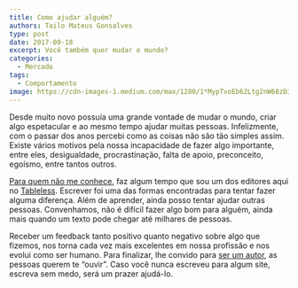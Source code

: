 ```yaml
---
title: Como ajudar alguém?
authors: Tailo Mateus Gonsalves
type: post
date: 2017-09-18
excerpt: Você também quer mudar o mundo?
categories:
  - Mercado
tags:
  - Comportamento
image: https://cdn-images-1.medium.com/max/1280/1*MypTvoEb62Ltg2nW68zD3Q.jpeg
---
```


Desde muito novo possuía uma grande vontade de mudar o mundo, criar algo espetacular e ao mesmo tempo ajudar muitas pessoas. Infelizmente, com o passar dos anos percebi como as coisas não são tão simples assim.
Existe vários motivos pela nossa incapacidade de fazer algo importante, entre eles, desigualdade, procrastinação, falta de apoio, preconceito, egoísmo, entre tantos outros.

[Para quem não me conhece](https://twitter.com/tailomgonsalves), faz algum tempo que sou um dos editores aqui no [Tableless](https://tableless.com.br/). Escrever foi uma das formas encontradas para tentar fazer alguma diferença. Além de aprender, ainda posso tentar ajudar outras pessoas. Convenhamos, não é difícil fazer algo bom para alguém, ainda mais quando um texto pode chegar até milhares de pessoas. 

Receber um feedback tanto positivo quanto negativo sobre algo que fizemos, nos torna cada vez mais excelentes em nossa profissão e nos evolui como ser humano. Para finalizar, lhe convido para [ser um autor](https://tableless.com.br/seja-um-autor/), as pessoas querem te “ouvir”. Caso você nunca escreveu para algum site, escreva sem medo, será um prazer ajudá-lo.
